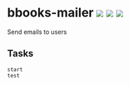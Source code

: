 # bbooks-mailer [![](https://travis-ci.org/babeleo/bbooks-mailer.svg)](https://travis-ci.org/babeleo/bbooks-mailer/) [![](https://d3s6mut3hikguw.cloudfront.net/github/babeleo/bbooks-mailer/badges/gpa.svg)](https://codeclimate.com/github/babeleo/bbooks-mailer) [![](https://d3s6mut3hikguw.cloudfront.net/github/babeleo/bbooks-mailer/badges/coverage.svg)](https://codeclimate.com/github/babeleo/bbooks-mailer)
Send emails to users

## Tasks
```
start
test
```
